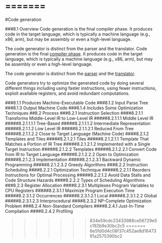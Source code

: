 =======
=======

<!---
DO NOT REMOVE THIS COMMENT OR TOPICS LISTED HERE.

This section should cover these topics.
It need not be in this order.

Indicate coverage of topics by copying topic lines verbatim into a comment adjacent to the relevant text.
Covered topics appear twice in a file: here and adjacent to the relevant text.
Uncovered topics appear only once in a file (in this comment).

This command checks whether topic lines appear only once in a file.

    ./check.sh uncovered

TOPICS:

8.1 Overview
8.1.1 Produces Machine-Executable Code
8.1.2 Input Parse Tree
8.1.3 Output Machine Code
8.1.4 Includes Some Optimization Techniques
8.2 Process
8.2.1 Instruction Selection
8.2.1.1 Transforms Middle-Level IR to Low-Level IR
8.2.1.1.1 Middle Level IR
8.2.1.1.1.1 Tree-Based
8.2.1.1.1.2 Intermediate Representation
8.2.1.1.2 Low Level IR
8.2.1.1.2.1 Reduced From Tree
8.2.1.1.2.2 Close to Target Language (Machine Code)
8.2.1.2 Templates and Tiles
8.2.1.2.1 Tiles
8.2.1.2.1.1 Template That Matches a Portion of IR Tree
8.2.1.2.1.2 Implemented with a Single Target Instruction
8.2.1.2.2 Templates
8.2.1.2.2.1 Convert Code from IR to Target Language
8.2.1.2.2.2 Open to Optimization
8.2.1.2.3 Implementation
8.2.1.2.3.1 Backward Dynamic Programming
8.2.1.2.3.2 Greedy Algorithms
8.2.2 Instruction Scheduling
8.2.2.1 Optimization Technique
8.2.2.1.1 Reorders Instructions for Optimal Processing
8.2.2.1.2 Avoid Data Stalls and Code Structure Hazards
8.2.2.2 Types of Scheduling Algorithms
8.2.3 Register Allocation
8.2.3.1 Multiplexes Program Variables to CPU Registers
8.2.3.1.1 Maximize Program Execution Time
8.2.3.1.2 Occurrences
8.2.3.1.2.1 Local
8.2.3.1.2.2 Global
8.2.3.1.2.3 Interprocedural
8.2.3.2 NP-Complete Optimization Problem
8.2.4 Non-Standard Compilers
8.2.4.1 Just-In-Time Compilation
8.2.4.2 Profiling

-->
#Code generation


###8.1 Overview
Code generation is the final compiler phase. It produces code in the target language, which is typically a machine language (e.g., x86, arm), but may be assembly or even a high-level language.

The code generator is distinct from the parser and the translator.
Code generation is the final [compiler phase](#what-are-the-phases-of-a-compiler).
It produces code in the target language, which is typically a machine language (e.g., x86, arm), but may be assembly or even a high-level language.

The code generator is distinct from the [parser](#what-is-a-parser) and the [translator](#what-is-a-translator).

Code generators try to optimize the generated code by doing several different things including using faster instructions, using fewer instructions,
exploit available registers, and avoid redundant computations.

###8.1.1 Produces Machine-Executable Code
###8.1.2 Input Parse Tree
###8.1.3 Output Machine Code
###8.1.4 Includes Some Optimization Techniques
##8.2 Process
###8.2.1 Instruction Selection
####8.2.1.1 Transforms Middle-Level IR to Low-Level IR
#####8.2.1.1.1 Middle Level IR
#####8.2.1.1.1.1 Tree-Based
#####8.2.1.1.1.2 Intermediate Representation
#####8.2.1.1.2 Low Level IR
#####8.2.1.1.2.1 Reduced From Tree
#####8.2.1.1.2.2 Close to Target Language (Machine Code)
####8.2.1.2 Templates and Tiles
#####8.2.1.2.1 Tiles
#####8.2.1.2.1.1 Template That Matches a Portion of IR Tree
#####8.2.1.2.1.2 Implemented with a Single Target Instruction
#####8.2.1.2.2 Templates
#####8.2.1.2.2.1 Convert Code from IR to Target Language
#####8.2.1.2.2.2 Open to Optimization
#####8.2.1.2.3 Implementation
#####8.2.1.2.3.1 Backward Dynamic Programming
#####8.2.1.2.3.2 Greedy Algorithms
###8.2.2 Instruction Scheduling
####8.2.2.1 Optimization Technique
#####8.2.2.1.1 Reorders Instructions for Optimal Processing
#####8.2.2.1.2 Avoid Data Stalls and Code Structure Hazards
####8.2.2.2 Types of Scheduling Algorithms
###8.2.3 Register Allocation
####8.2.3.1 Multiplexes Program Variables to CPU Registers
#####8.2.3.1.1 Maximize Program Execution Time
#####8.2.3.1.2 Occurrences
#####8.2.3.1.2.1 Local
#####8.2.3.1.2.2 Global
#####8.2.3.1.2.3 Interprocedural
####8.2.3.2 NP-Complete Optimization Problem
###8.2.4 Non-Standard Compilers
####8.2.4.1 Just-In-Time Compilation
####8.2.4.2 Profiling


>>>>>>> 834e59cdc23433988ce06729e5c192b9e30bc2c5
=======
>>>>>>> 6e5fd0d4c08f37c452ae8d1647391a2575390bc2
